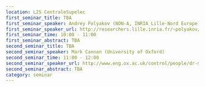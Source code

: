 ```yaml
---
location: L2S CentraleSupelec 
first_seminar_title: TBA
first_seminar_speaker: Andrey Polyakov (NON-A, INRIA Lille-Nord Europe)
first_seminar_speaker_url: http://researchers.lille.inria.fr/~polyakov/
first_seminar_time: 10:00 - 11:00
first_seminar_abstract: TBA
second_seminar_title: TBA
second_seminar_speaker: Mark Cannon (University of Oxford)
second_seminar_time: 11:00 - 12:00
second_seminar_speaker_url: http://www.eng.ox.ac.uk/control/people/dr-mark-cannon
second_seminar_abstract: TBA
category: seminar
---
```

